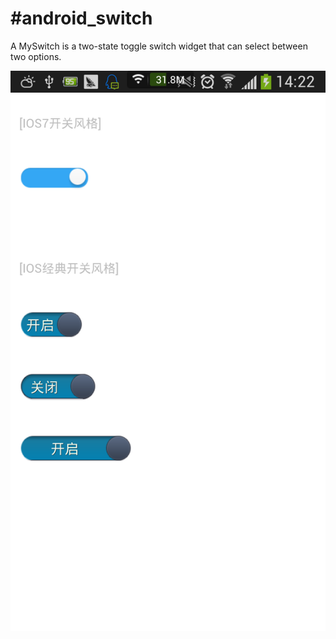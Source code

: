 #android_switch
==============

A MySwitch is a two-state toggle switch widget that can select between two options. 


![Preview](https://raw.githubusercontent.com/zhuchen1109/android_switch/master/screenshot/screen1.png)